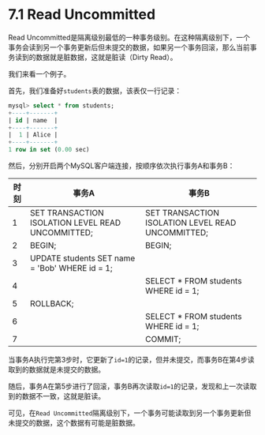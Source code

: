 # 7.1 Read Uncommitted

Read Uncommitted是隔离级别最低的一种事务级别。在这种隔离级别下，一个事务会读到另一个事务更新后但未提交的数据，如果另一个事务回滚，那么当前事务读到的数据就是脏数据，这就是脏读（Dirty Read）。

我们来看一个例子。

首先，我们准备好`students`表的数据，该表仅一行记录：

```sql
mysql> select * from students;
+----+-------+
| id | name  |
+----+-------+
|  1 | Alice |
+----+-------+
1 row in set (0.00 sec)
```

然后，分别开启两个MySQL客户端连接，按顺序依次执行事务A和事务B：

|时刻	|事务A	|事务B|
|-|-|-|
|1|	SET TRANSACTION ISOLATION LEVEL READ UNCOMMITTED;	|SET TRANSACTION ISOLATION LEVEL READ UNCOMMITTED;|
|2|	BEGIN;|	BEGIN;|
|3|	UPDATE students SET name = 'Bob' WHERE id = 1;	||
|4|		|SELECT * FROM students WHERE id = 1;
|5|	ROLLBACK;||
|6|		|SELECT * FROM students WHERE id = 1;
|7|		|COMMIT;

当事务A执行完第3步时，它更新了`id=1`的记录，但并未提交，而事务B在第4步读取到的数据就是未提交的数据。

随后，事务A在第5步进行了回滚，事务B再次读取`id=1`的记录，发现和上一次读取到的数据不一致，这就是脏读。

可见，在`Read Uncommitted`隔离级别下，一个事务可能读取到另一个事务更新但未提交的数据，这个数据有可能是脏数据。